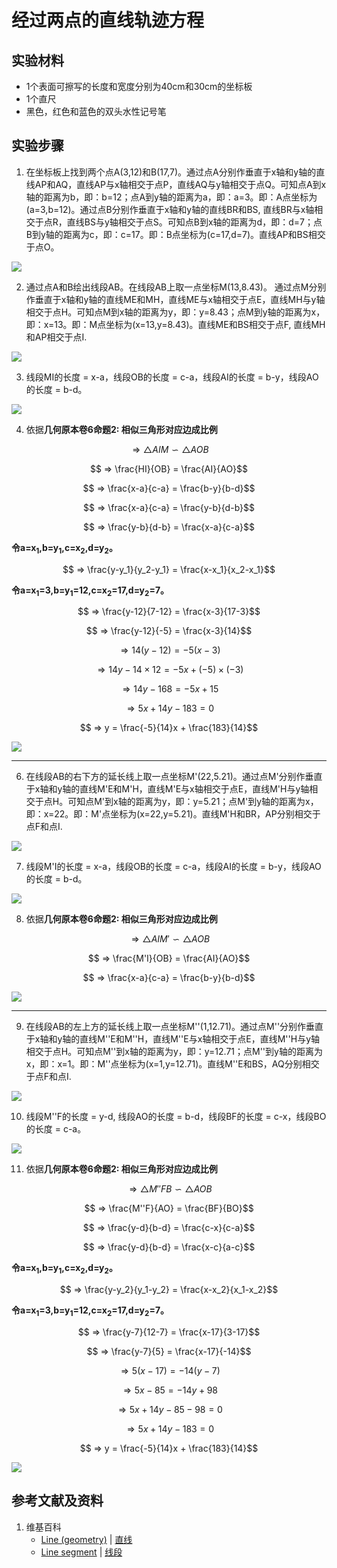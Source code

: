 # 经过两点的直线轨迹方程

## 实验材料

- 1个表面可擦写的长度和宽度分别为40cm和30cm的坐标板
- 1个直尺
- 黑色，红色和蓝色的双头水性记号笔

## 实验步骤

1. 在坐标板上找到两个点A(3,12)和B(17,7)。通过点A分别作垂直于x轴和y轴的直线AP和AQ，直线AP与x轴相交于点P，直线AQ与y轴相交于点Q。可知点A到x轴的距离为b，即：b=12；点A到y轴的距离为a，即：a=3。即：A点坐标为(a=3,b=12)。通过点B分别作垂直于x轴和y轴的直线BR和BS, 直线BR与x轴相交于点R，直线BS与y轴相交于点S。可知点B到x轴的距离为d，即：d=7；点B到y轴的距离为c，即：c=17。即：B点坐标为(c=17,d=7)。直线AP和BS相交于点O。

![](/images/函数和极限/在2维坐标纸上感受n个点组成了任意形状的轮廓/经过两点的直线轨迹方程/1a1.jpg)

2. 通过点A和B绘出线段AB。在线段AB上取一点坐标M(13,8.43)。
通过点M分别作垂直于x轴和y轴的直线ME和MH，直线ME与x轴相交于点E，直线MH与y轴相交于点H。可知点M到x轴的距离为y，即：y=8.43；点M到y轴的距离为x，即：x=13。即：M点坐标为(x=13,y=8.43)。直线ME和BS相交于点F, 直线MH和AP相交于点I.

![](/images/函数和极限/在2维坐标纸上感受n个点组成了任意形状的轮廓/经过两点的直线轨迹方程/1a2.jpg)

3. 线段MI的长度 = x-a，线段OB的长度 = c-a，线段AI的长度 = b-y，线段AO的长度 = b-d。

![](/images/函数和极限/在2维坐标纸上感受n个点组成了任意形状的轮廓/经过两点的直线轨迹方程/1a3.jpg)

4. 依据**几何原本卷6命题2: 相似三角形对应边成比例**

$$ ⇒ △AIM ∽ △AOB $$

$$ ⇒ \frac{HI}{OB} = \frac{AI}{AO}$$

$$ ⇒ \frac{x-a}{c-a} = \frac{b-y}{b-d}$$

$$ ⇒ \frac{x-a}{c-a} = \frac{y-b}{d-b}$$

$$ ⇒ \frac{y-b}{d-b} = \frac{x-a}{c-a}$$

**令a=x<sub>1</sub>,b=y<sub>1</sub>,c=x<sub>2</sub>,d=y<sub>2</sub>。**

$$ ⇒ \frac{y-y_1}{y_2-y_1} = \frac{x-x_1}{x_2-x_1}$$

**令a=x<sub>1</sub>=3,b=y<sub>1</sub>=12,c=x<sub>2</sub>=17,d=y<sub>2</sub>=7。**

$$ ⇒ \frac{y-12}{7-12} = \frac{x-3}{17-3}$$

$$ ⇒ \frac{y-12}{-5} = \frac{x-3}{14}$$

$$ ⇒ 14(y-12) = -5(x-3) $$

$$ ⇒ 14y-14×12 = -5x+(-5)×(-3) $$

$$ ⇒ 14y-168 = -5x+15 $$

$$ ⇒ 5x+14y-183 = 0 $$

$$ ⇒ y = \frac{-5}{14}x + \frac{183}{14}$$

![](/images/函数和极限/在2维坐标纸上感受n个点组成了任意形状的轮廓/经过两点的直线轨迹方程/1a4.jpg)

--------------------------------
6. 在线段AB的右下方的延长线上取一点坐标M</sup>'</sup>(22,5.21)。通过点M</sup>'</sup>分别作垂直于x轴和y轴的直线M</sup>'</sup>E和M</sup>'</sup>H，直线M</sup>'</sup>E与x轴相交于点E，直线M</sup>'</sup>H与y轴相交于点H。可知点M</sup>'</sup>到x轴的距离为y，即：y=5.21；点M</sup>'</sup>到y轴的距离为x，即：x=22。即：M</sup>'</sup>点坐标为(x=22,y=5.21)。直线M</sup>'</sup>H和BR，AP分别相交于点F和点I.

![](/images/函数和极限/在2维坐标纸上感受n个点组成了任意形状的轮廓/经过两点的直线轨迹方程/2a1.jpg)

7. 线段M</sup>'</sup>I的长度 = x-a，线段OB的长度 = c-a，线段AI的长度 = b-y，线段AO的长度 = b-d。

![](/images/函数和极限/在2维坐标纸上感受n个点组成了任意形状的轮廓/经过两点的直线轨迹方程/2a2.jpg)

8. 依据**几何原本卷6命题2: 相似三角形对应边成比例**

$$ ⇒ △AIM' ∽ △AOB $$

$$ ⇒ \frac{M'I}{OB} = \frac{AI}{AO}$$

$$ ⇒ \frac{x-a}{c-a} = \frac{b-y}{b-d}$$

![](/images/函数和极限/在2维坐标纸上感受n个点组成了任意形状的轮廓/经过两点的直线轨迹方程/2a3.jpg)

-------------------------------
9. 在线段AB的左上方的延长线上取一点坐标M</sup>''</sup>(1,12.71)。通过点M</sup>''</sup>分别作垂直于x轴和y轴的直线M</sup>''</sup>E和M</sup>''</sup>H，直线M</sup>''</sup>E与x轴相交于点E，直线M</sup>''</sup>H与y轴相交于点H。可知点M</sup>''</sup>到x轴的距离为y，即：y=12.71；点M</sup>''</sup>到y轴的距离为x，即：x=1。即：M</sup>''</sup>点坐标为(x=1,y=12.71)。直线M</sup>''</sup>E和BS，AQ分别相交于点F和点I.

![](/images/函数和极限/在2维坐标纸上感受n个点组成了任意形状的轮廓/经过两点的直线轨迹方程/3a1.jpg)

10. 线段M</sup>''</sup>F的长度 = y-d, 线段AO的长度 = b-d，线段BF的长度 = c-x，线段BO的长度 = c-a。

![](/images/函数和极限/在2维坐标纸上感受n个点组成了任意形状的轮廓/经过两点的直线轨迹方程/3a2.jpg)

11. 依据**几何原本卷6命题2: 相似三角形对应边成比例**

$$ ⇒ △M''FB ∽ △AOB $$

$$ ⇒ \frac{M''F}{AO} = \frac{BF}{BO}$$

$$ ⇒ \frac{y-d}{b-d} = \frac{c-x}{c-a}$$

$$ ⇒ \frac{y-d}{b-d} = \frac{x-c}{a-c}$$

**令a=x<sub>1</sub>,b=y<sub>1</sub>,c=x<sub>2</sub>,d=y<sub>2</sub>。**

$$ ⇒ \frac{y-y_2}{y_1-y_2} = \frac{x-x_2}{x_1-x_2}$$

**令a=x<sub>1</sub>=3,b=y<sub>1</sub>=12,c=x<sub>2</sub>=17,d=y<sub>2</sub>=7。**

$$ ⇒ \frac{y-7}{12-7} = \frac{x-17}{3-17}$$

$$ ⇒ \frac{y-7}{5} = \frac{x-17}{-14}$$

$$ ⇒ 5(x-17) = -14(y-7) $$

$$ ⇒ 5x-85 = -14y+98 $$

$$ ⇒ 5x+14y-85-98 = 0 $$

$$ ⇒ 5x+14y-183 = 0 $$

$$ ⇒ y = \frac{-5}{14}x + \frac{183}{14}$$

![](/images/函数和极限/在2维坐标纸上感受n个点组成了任意形状的轮廓/经过两点的直线轨迹方程/3a3.jpg)

## 参考文献及资料

1. 维基百科
	- [Line (geometry)](https://en.wikipedia.org/wiki/Line_(geometry)) | [直线](https://zh.wikipedia.org/wiki/%E7%9B%B4%E7%BA%BF) 
	- [Line segment](https://en.wikipedia.org/wiki/Line_segment) | [线段](https://zh.wikipedia.org/wiki/%E7%BA%BF%E6%AE%B5) 

